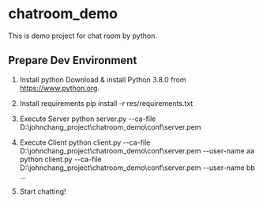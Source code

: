 # chatroom_demo
This is demo project for chat room by python.

## Prepare Dev Environment

1. Install python
   Download & install Python 3.8.0 from https://www.python.org.

2. Install requirements
    pip install -r res/requirements.txt

3. Execute Server
    python server.py --ca-file D:\johnchang_project\chatroom_demo\conf\server.pem

4. Execute Client
    python client.py --ca-file D:\johnchang_project\chatroom_demo\conf\server.pem --user-name aa
    python client.py --ca-file D:\johnchang_project\chatroom_demo\conf\server.pem --user-name bb
    ...

5. Start chatting!
